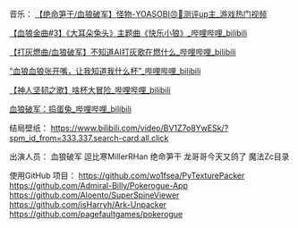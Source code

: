 音乐：
[【绝命笋干/血狼破军】怪物-YOASOBI😠👊测评up主_游戏热门视频](https://www.bilibili.com/video/BV1YHLhzYEcn/?spm_id_from=333.337.search-card.all.click&vd_source=c72e2fe39c9b67dc144a7cd8f51e1a2a)

[【血狼金曲#3】《大耳朵兔头》主题曲《快乐小狼》_哔哩哔哩_bilibili](https://www.bilibili.com/video/BV1LHBcYwELH?spm_id_from=333.788.videopod.sections&vd_source=c72e2fe39c9b67dc144a7cd8f51e1a2a)


[【打灰燃曲/血狼破军】不知道AI打灰歌在燃什么_哔哩哔哩_bilibili](https://www.bilibili.com/video/BV1FrFhejEcB/?spm_id_from=333.337.search-card.all.click&vd_source=c72e2fe39c9b67dc144a7cd8f51e1a2a)


[“血狼血狼张开嘴，让我知道我什么杯”_哔哩哔哩_bilibili](https://www.bilibili.com/video/BV1u1K5ecEFM/?spm_id_from=333.337.search-card.all.click&vd_source=c72e2fe39c9b67dc144a7cd8f51e1a2a)


[【神人坚韧之歌】啥杯大冒险_哔哩哔哩_bilibili](https://www.bilibili.com/video/BV1WecqeuEj8?spm_id_from=333.788.recommend_more_video.0&vd_source=c72e2fe39c9b67dc144a7cd8f51e1a2a)

[血狼破军：捣蛋兔_哔哩哔哩_bilibili](https://www.bilibili.com/video/BV19JoxY5EcS?spm_id_from=333.788.recommend_more_video.6&vd_source=c72e2fe39c9b67dc144a7cd8f51e1a2a)

结局壁纸：
https://www.bilibili.com/video/BV1Z7o8YwESk/?spm_id_from=333.337.search-card.all.click

出演人员：
血狼破军  逗比寒MillerRHan 绝命笋干 龙哥哥今天又鸽了 魔法Zc目录

使用GitHub 项目：
https://github.com/wo1fsea/PyTexturePacker
https://github.com/Admiral-Billy/Pokerogue-App
https://github.com/Aloento/SuperSpineViewer
https://github.com/isHarryh/Ark-Unpacker
https://github.com/pagefaultgames/pokerogue

